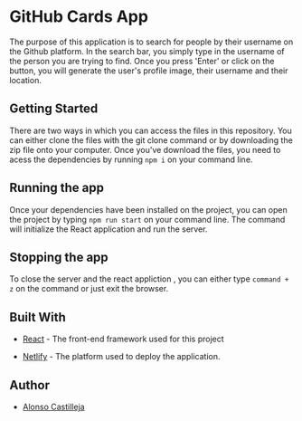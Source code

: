 # GitHub Cards App

The purpose of this application is to search for people by their username on the Github platform. In the search bar, you simply type in the username of the person you are trying to find. Once you press 'Enter' or click on the button, you will generate the user's profile image, their username and their location.


## Getting Started

There are two ways in which you can access the files in this repository. You can either clone the files with the git clone command or by downloading the zip file onto your computer. Once you've download the files, you need to acess the dependencies by running ```npm i``` on your command line.


## Running the app
Once your dependencies have been installed on the project, you can open the project by typing ```npm run start``` on your command line. The command will initialize the React application and run the server.

## Stopping the app

To close the server and the react appliction , you can either type ```command + z``` on the command or just exit the browser.


## Built With

* [React](https://github.com/facebook/react) - The front-end framework used for this project

* [Netlify]() - The platform used to deploy the application.

## Author

* [Alonso Castilleja](https://github.com/alonsocastilleja)


